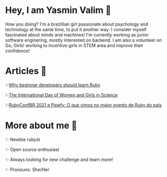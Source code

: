  
# Hey, I am Yasmin Valim  👻
 
How you doing? I'm a brazillian girl passionate about psychology and technology at the same time, to put it another way: I consider myself fascinated about minds and machines! I'm currently working as junior software enginering, mostly interested on backend. I am also a volunteer on Go, Girls! working to incentive girls in STEM area and improve their confidence!

# Articles 📄

:sparkles:[Why beginner developers should learn Ruby](https://engineering.pipefy.com/2021/10/15/why-beginner-developers-should-learn-ruby/?utm_source=bambu&utm_medium=social&utm_campaign=employer-branding&blaid=2169008)

:sparkles:[The International Day of Women and Girls in Science](https://engineering.pipefy.com/2022/02/10/the-international-day-of-women-and-girls-in-science/)

:sparkles:[RubyConfBR 2021 e Pipefy: O que vimos no maior evento de Ruby do país](https://engineering.pipefy.com/2021/08/06/rubyconfbr-2021-e-pipefy-o-que-vimos-no-maior-evento-de-ruby-do-pais/?utm_source=bambu&utm_medium=social&utm_campaign=employer-branding&blaid=1911161)




# More about me 💫

:sparkles: Newbie rubyst

:sparkles: Open source enthusiast

:sparkles: Always looking for new challenge and learn more!

:sparkles: Pronouns: She/Her


